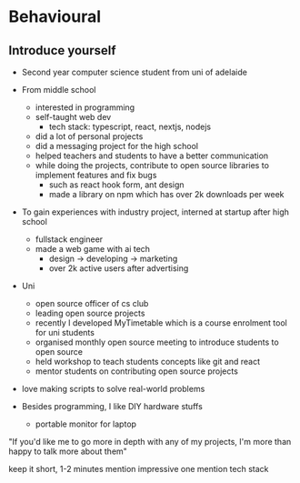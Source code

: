 # Behavioural

## Introduce yourself

- Second year computer science student from uni of adelaide
- From middle school

  - interested in programming
  - self-taught web dev
    - tech stack: typescript, react, nextjs, nodejs
  - did a lot of personal projects
  - did a messaging project for the high school
  - helped teachers and students to have a better communication
  - while doing the projects, contribute to open source libraries to implement features and fix bugs
    - such as react hook form, ant design
    - made a library on npm which has over 2k downloads per week

- To gain experiences with industry project, interned at startup after high school

  - fullstack engineer
  - made a web game with ai tech
    - design -> developing -> marketing
    - over 2k active users after advertising

- Uni

  - open source officer of cs club
  - leading open source projects
  - recently I developed MyTimetable which is a course enrolment tool for uni students
  - organised monthly open source meeting to introduce students to open source
  - held workshop to teach students concepts like git and react
  - mentor students on contributing open source projects

- love making scripts to solve real-world problems
- Besides programming, I like DIY hardware stuffs
  - portable monitor for laptop

"If you'd like me to go more in depth with any of my projects, I'm more than happy to talk more about them"

keep it short, 1-2 minutes
mention impressive one
mention tech stack
